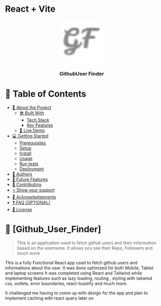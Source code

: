 # React + Vite

<a name="readme-top"></a>

<div align="center">
  <!-- You are encouraged to replace this logo with your own! Otherwise you can also remove it. -->
  <img src="./favicon/favicon-32x32.png" alt="logo" width="140"  height="auto" />
  <br/>

  <h3><b>GithubUser Finder</b></h3>

</div>

# 📗 Table of Contents

- [📖 About the Project](#about-project)
  - [🛠 Built With](#built-with)
    - [Tech Stack](#tech-stack)
    - [Key Features](#key-features)
  - [🚀 Live Demo](#live-demo)
- [💻 Getting Started](#getting-started)
  - [Prerequisites](#prerequisites)
  - [Setup](#setup)
  - [Install](#install)
  - [Usage](#usage)
  - [Run tests](#run-tests)
  - [Deployment](#deployment)
- [👥 Authors](#authors)
- [🔭 Future Features](#future-features)
- [🤝 Contributing](#contributing)
- [⭐️ Show your support](#support)
- [🙏 Acknowledgements](#acknowledgements)
- [❓ FAQ (OPTIONAL)](#faq)
- [📝 License](#license)

# 📖 [Github_User_Finder] <a name="about-project"></a>

> This is an application used to fetch github users and their information based on the username. It allows you see their Repo, Followers and much more

This is a fully Functional React app used to fetch github users and informations about the user.
It was done optimized for both Mobile, Tablet and laptop screens
It was completed using React and Tailwind while implementing features such as lazy loading, routing , styling with tailwind css, outlets, error boundaries, react-toastify
and much more.

It challenged me having to come up with design for the app and plan to implement caching with react query later on.
